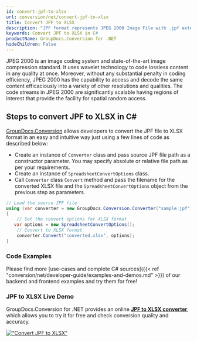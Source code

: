```yaml
---
id: convert-jpf-to-xlsx
url: conversion/net/convert-jpf-to-xlsx
title: Convert JPF to XLSX
description: "JPF format represents JPEG 2000 Image File with .jpf extension. Learn how to convert JPF to XLSX file programmatically in C# language using GroupDocs.Conversion for .NET library."
keywords: Convert JPF to XLSX in C#
productName: GroupDocs.Conversion for .NET
hideChildren: False
---
```


JPEG 2000 is an image coding system and state-of-the-art image compression standard. It uses wavelet technology to code lossless content in any quality at once. Moreover, without any substantial penalty in coding efficiency, JPEG 2000 has the capability to access and decode the same content efficaciously into a variety of other resolutions and qualities. The code streams in JPEG 2000 are significantly scalable having regions of interest that provide the facility for spatial random access.

## Steps to convert JPF to XLSX in C#

[GroupDocs.Conversion](https://products.groupdocs.com/conversion/net) allows developers to convert the JPF file to XLSX format in an easy and intuitive way just using a few lines of code as described below:

* Create an instance of `Converter` class and pass source JPF file path as a constructor parameter. You may specify absolute or relative file path as per your requirements. 
* Create an instance of `SpreadsheetConvertOptions` class.
* Call `Converter` class `Convert` method and pass the filename for the converted XLSX file and the `SpreadsheetConvertOptions` object from the previous step as parameters.

```csharp
// Load the source JPF file
using (var converter = new GroupDocs.Conversion.Converter("sample.jpf"))
{
    // Set the convert options for XLSX format
   var options = new SpreadsheetConvertOptions();
    // Convert to XLSX format
    converter.Convert("converted.xlsx", options);
}
```

### Code Examples

Please find more [use-cases and complete C# sources]({{< ref "conversion/net/developer-guide/examples-and-demos.md" >}}) of our backend and frontend examples and try them for free!

### JPF to XLSX Live Demo

GroupDocs.Conversion for .NET provides an online [**JPF to XLSX converter**](https://products.groupdocs.app/conversion/jpf-to-xlsx), which allows you to try it for free and check conversion quality and accuracy.

[!["Convert JPF to XLSX"](conversion/net/images/convert-to-xlsx/convert-jpf-to-xlsx.png)](https://products.groupdocs.app/conversion/jpf-to-xlsx)